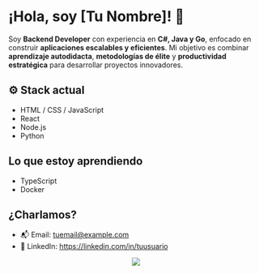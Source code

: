 # ¡Hola, soy [Tu Nombre]! 👋

Soy **Backend Developer** con experiencia en **C#, Java y Go**, enfocado en construir **aplicaciones escalables y eficientes**. Mi objetivo es combinar **aprendizaje autodidacta**, **metodologías de élite** y **productividad estratégica** para desarrollar proyectos innovadores.

## ⚙️ Stack actual

- HTML / CSS / JavaScript
- React
- Node.js
- Python

## Lo que estoy aprendiendo

- TypeScript
- Docker

## ¿Charlamos?

- 📬 Email: tuemail@example.com
- 🔗 LinkedIn: https://linkedin.com/in/tuusuario





<!--tech stack icons-->
<p align="center">
  <a href="https://skillicons.dev">
    <img src="https://skillicons.dev/icons?i=git,github,cs,java,go,js,py,obsidian,idea,vscode,=14" />
  </a>
</p>
